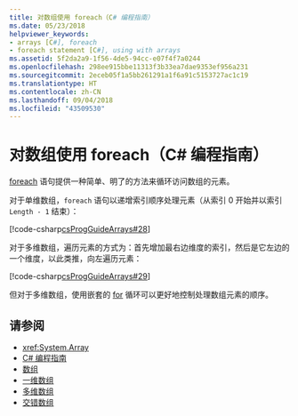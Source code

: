 ```yaml
---
title: 对数组使用 foreach（C# 编程指南）
ms.date: 05/23/2018
helpviewer_keywords:
- arrays [C#], foreach
- foreach statement [C#], using with arrays
ms.assetid: 5f2da2a9-1f56-4de5-94cc-e07f4f7a0244
ms.openlocfilehash: 298ee915bbe11313f3b33ea7dae9353ef956a231
ms.sourcegitcommit: 2eceb05f1a5bb261291a1f6a91c5153727ac1c19
ms.translationtype: HT
ms.contentlocale: zh-CN
ms.lasthandoff: 09/04/2018
ms.locfileid: "43509530"
---
```

# <a name="using-foreach-with-arrays-c-programming-guide"></a>对数组使用 foreach（C# 编程指南）

[foreach](../../language-reference/keywords/foreach-in.md) 语句提供一种简单、明了的方法来循环访问数组的元素。

对于单维数组，`foreach` 语句以递增索引顺序处理元素（从索引 0 开始并以索引 `Length - 1` 结束）：

[!code-csharp[csProgGuideArrays#28](./codesnippet/CSharp/using-foreach-with-arrays_1.cs)]

对于多维数组，遍历元素的方式为：首先增加最右边维度的索引，然后是它左边的一个维度，以此类推，向左遍历元素：

[!code-csharp[csProgGuideArrays#29](./codesnippet/CSharp/using-foreach-with-arrays_2.cs)]

但对于多维数组，使用嵌套的 [for](../../language-reference/keywords/for.md) 循环可以更好地控制处理数组元素的顺序。

## <a name="see-also"></a>请参阅

- <xref:System.Array>  
- [C# 编程指南](../index.md)  
- [数组](index.md)  
- [一维数组](single-dimensional-arrays.md)  
- [多维数组](multidimensional-arrays.md)  
- [交错数组](jagged-arrays.md)
